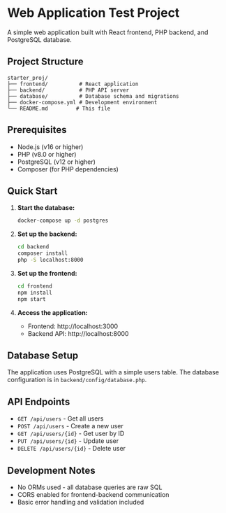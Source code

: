 # Web Application Test Project

A simple web application built with React frontend, PHP backend, and PostgreSQL database.

## Project Structure

```
starter_proj/
├── frontend/          # React application
├── backend/           # PHP API server
├── database/          # Database schema and migrations
├── docker-compose.yml # Development environment
└── README.md         # This file
```

## Prerequisites

- Node.js (v16 or higher)
- PHP (v8.0 or higher)
- PostgreSQL (v12 or higher)
- Composer (for PHP dependencies)

## Quick Start

1. **Start the database:**
   ```bash
   docker-compose up -d postgres
   ```

2. **Set up the backend:**
   ```bash
   cd backend
   composer install
   php -S localhost:8000
   ```

3. **Set up the frontend:**
   ```bash
   cd frontend
   npm install
   npm start
   ```

4. **Access the application:**
   - Frontend: http://localhost:3000
   - Backend API: http://localhost:8000

## Database Setup

The application uses PostgreSQL with a simple users table. The database configuration is in `backend/config/database.php`.

## API Endpoints

- `GET /api/users` - Get all users
- `POST /api/users` - Create a new user
- `GET /api/users/{id}` - Get user by ID
- `PUT /api/users/{id}` - Update user
- `DELETE /api/users/{id}` - Delete user

## Development Notes

- No ORMs used - all database queries are raw SQL
- CORS enabled for frontend-backend communication
- Basic error handling and validation included
